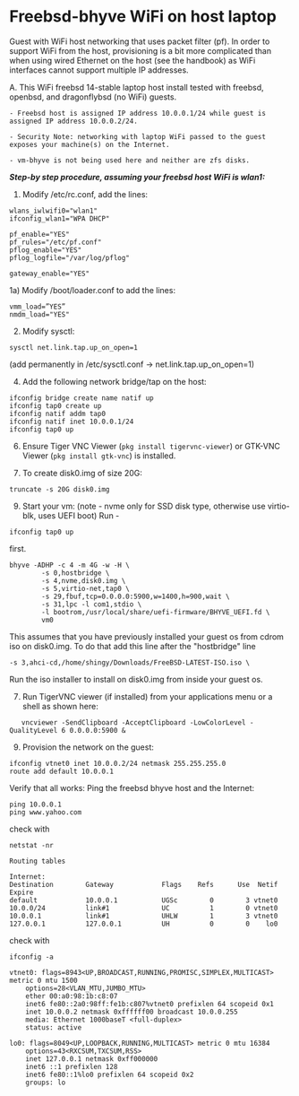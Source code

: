 # Freebsd-bhyve WiFi on host laptop

Guest with WiFi host networking that uses packet filter (pf).
In order to support WiFi from the host, provisioning is a bit more complicated than when using wired Ethernet on the host (see the handbook) as WiFi interfaces cannot support multiple IP addresses.

A. This WiFi freebsd 14-stable laptop host install tested with freebsd, openbsd, and dragonflybsd (no WiFi) guests.
	
	- Freebsd host is assigned IP address 10.0.0.1/24 while guest is assigned IP address 10.0.0.2/24.

	- Security Note: networking with laptop WiFi passed to the guest exposes your machine(s) on the Internet.

	- vm-bhyve is not being used here and neither are zfs disks.

**_Step-by step procedure, assuming your freebsd host WiFi is wlan1:_**

1) Modify /etc/rc.conf, add the lines:
```
wlans_iwlwifi0="wlan1"
ifconfig_wlan1="WPA DHCP"

pf_enable="YES"
pf_rules="/etc/pf.conf" 
pflog_enable="YES"
pflog_logfile="/var/log/pflog"

gateway_enable="YES"
```

1a) Modify /boot/loader.conf to add the lines:
```
vmm_load=”YES” 
nmdm_load="YES"
```

2) Modify sysctl:
```
sysctl net.link.tap.up_on_open=1
```
(add permanently in /etc/sysctl.conf -> net.link.tap.up_on_open=1)

4) Add the following network bridge/tap on the host:
```
ifconfig bridge create name natif up
ifconfig tap0 create up 
ifconfig natif addm tap0
ifconfig natif inet 10.0.0.1/24
ifconfig tap0 up
```

6) Ensure Tiger VNC Viewer (```pkg install tigervnc-viewer```) or GTK-VNC Viewer (```pkg install gtk-vnc```) is installed.

7) To create disk0.img of size 20G:
```
truncate -s 20G disk0.img
```

9) Start your vm: (note - nvme only for SSD disk type, otherwise use virtio-blk, uses UEFI boot) Run -
```
ifconfig tap0 up
```
first.
```
bhyve -ADHP -c 4 -m 4G -w -H \
        -s 0,hostbridge \
        -s 4,nvme,disk0.img \
        -s 5,virtio-net,tap0 \
        -s 29,fbuf,tcp=0.0.0.0:5900,w=1400,h=900,wait \
        -s 31,lpc -l com1,stdio \
        -l bootrom,/usr/local/share/uefi-firmware/BHYVE_UEFI.fd \
        vm0
```
This assumes that you have previously installed your guest os from cdrom iso on disk0.img.
To do that add this line after the "hostbridge" line

```
-s 3,ahci-cd,/home/shingy/Downloads/FreeBSD-LATEST-ISO.iso \
```
Run the iso installer to install on disk0.img from inside your guest os.

7) Run TigerVNC viewer (if installed) from your applications menu or a shell as shown here:
``` 
   vncviewer -SendClipboard -AcceptClipboard -LowColorLevel -QualityLevel 6 0.0.0.0:5900 &
```

9) Provision the network on the guest:
```    
ifconfig vtnet0 inet 10.0.0.2/24 netmask 255.255.255.0
route add default 10.0.0.1
```

Verify that all works:
Ping the freebsd bhyve host and the Internet: 
```
ping 10.0.0.1
ping www.yahoo.com
```

check with 
```
netstat -nr
```
```
Routing tables

Internet:
Destination        Gateway            Flags    Refs      Use  Netif Expire
default            10.0.0.1           UGSc        0        3 vtnet0       
10.0.0/24          link#1             UC          1        0 vtnet0       
10.0.0.1           link#1             UHLW        1        3 vtnet0       
127.0.0.1          127.0.0.1          UH          0        0    lo0  
```
check with 
```
ifconfig -a

vtnet0: flags=8943<UP,BROADCAST,RUNNING,PROMISC,SIMPLEX,MULTICAST> metric 0 mtu 1500
	options=28<VLAN_MTU,JUMBO_MTU>
	ether 00:a0:98:1b:c8:07
	inet6 fe80::2a0:98ff:fe1b:c807%vtnet0 prefixlen 64 scopeid 0x1
	inet 10.0.0.2 netmask 0xffffff00 broadcast 10.0.0.255
	media: Ethernet 1000baseT <full-duplex>
	status: active
 
lo0: flags=8049<UP,LOOPBACK,RUNNING,MULTICAST> metric 0 mtu 16384
	options=43<RXCSUM,TXCSUM,RSS>
	inet 127.0.0.1 netmask 0xff000000
	inet6 ::1 prefixlen 128
	inet6 fe80::1%lo0 prefixlen 64 scopeid 0x2
	groups: lo
```








   
